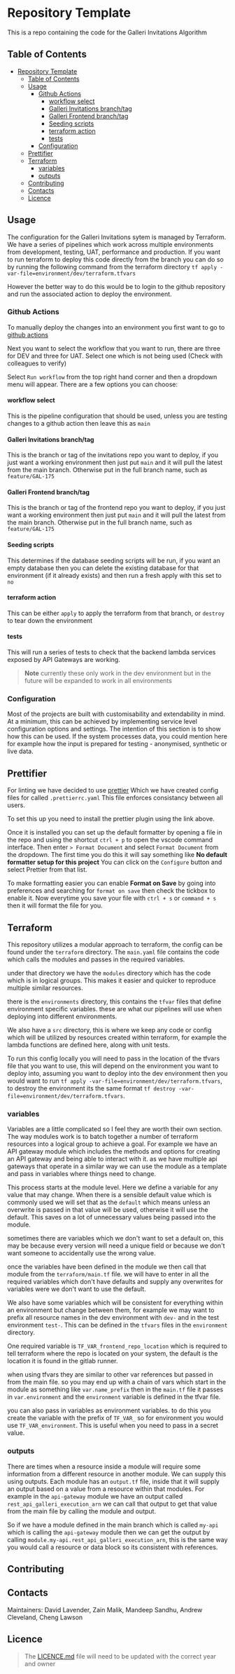 # Repository Template

This is a repo containing the code for the Galleri Invitations Algorithm

## Table of Contents

- [Repository Template](#repository-template)
  - [Table of Contents](#table-of-contents)
  - [Usage](#usage)
    - [Github Actions](#github-actions)
      - [workflow select](#workflow-select)
      - [Galleri Invitations branch/tag](#galleri-invitations-branchtag)
      - [Galleri Frontend branch/tag](#galleri-frontend-branchtag)
      - [Seeding scripts](#seeding-scripts)
      - [terraform action](#terraform-action)
      - [tests](#tests)
    - [Configuration](#configuration)
  - [Prettifier](#prettifier)
  - [Terraform](#terraform)
    - [variables](#variables)
    - [outputs](#outputs)
  - [Contributing](#contributing)
  - [Contacts](#contacts)
  - [Licence](#licence)

## Usage

The configuration for the Galleri Invitations sytem is managed by Terraform. We have a series of pipelines which work across multiple environments from development, testing, UAT, performance and production. If you want to run terraform to deploy this code directly from the branch you can do so by running the following command from the terraform directory `tf apply -var-file=environment/dev/terraform.tfvars`

However the better way to do this would be to login to the github repository and run the associated action to deploy the environment.

### Github Actions

To manually deploy the changes into an environment you first want to go to [github actions](https://github.com/NHSDigital/Galleri-Invitations/actions)

Next you want to select the workflow that you want to run, there are three for DEV and three for UAT. Select one which is not being used (Check with colleagues to verify)

Select `Run workflow` from the top right hand corner and then a dropdown menu will appear. There are a few options you can choose:

#### workflow select

This is the pipeline configuration that should be used, unless you are testing changes to a github action then leave this as `main`

#### Galleri Invitations branch/tag

This is the branch or tag of the invitations repo you want to deploy, if you just want a working environment then just put `main` and it will pull the latest from the main branch. Otherwise put in the full branch name, such as `feature/GAL-175`

#### Galleri Frontend branch/tag

This is the branch or tag of the frontend repo you want to deploy, if you just want a working environment then just put `main` and it will pull the latest from the main branch. Otherwise put in the full branch name, such as `feature/GAL-175`

#### Seeding scripts

This determines if the database seeding scripts will be run, if you want an empty database then you can delete the existing database for that environment (if it already exists) and then run a fresh apply with this set to `no`

#### terraform action

This can be either `apply` to apply the terraform from that branch, or `destroy` to tear down the environment

#### tests

This will run a series of tests to check that the backend lambda services exposed by API Gateways are working.

> **Note** currently these only work in the dev environment but in the future will be expanded to work in all environments

### Configuration

Most of the projects are built with customisability and extendability in mind. At a minimum, this can be achieved by implementing service level configuration options and settings. The intention of this section is to show how this can be used. If the system processes data, you could mention here for example how the input is prepared for testing - anonymised, synthetic or live data.

## Prettifier

For linting we have decided to use [prettier](https://marketplace.visualstudio.com/items?itemName=esbenp.prettier-vscode) Which we have created config files for called `.prettierrc.yaml` This file enforces consistancy between all users.

To set this up you need to install the prettier plugin using the link above.

Once it is installed you can set up the default formatter by opening a file in the repo and using the shortcut `ctrl + p` to open the vscode command interface. Then enter `> Format Document` and select `Format Document` from the dropdown. The first time you do this it will say something like **No default formatter setup for this project** You can click on the `Configure` button and select Prettier from that list.

To make formatting easier you can enable **Format on Save** by going into preferences and searching for `format on save` then check the tickbox to enable it. Now everytime you save your file with `ctrl + s` or `command + s` then it will format the file for you.

## Terraform

This repository utilizes a modular approach to terraform, the config can be found under the `terraform` directory. The `main.yaml` file contains the code which calls the modules and passes in the required variables.

under that directory we have the `modules` directory which has the code which is in logical groups. This makes it easier and quicker to reproduce multiple similar resources.

there is the `environments` directory, this contains the `tfvar` files that define environment specific variables. these are what our pipelines will use when deploying into different environments.

We also have a `src` directory, this is where we keep any code or config which will be utilized by resources created within terraform, for example the lambda functions are defined here, along with unit tests.

To run this config locally you will need to pass in the location of the tfvars file that you want to use, this will depend on the environment you want to deploy into, assuming you want to deploy into the dev environment then you would want to run `tf apply -var-file=environment/dev/terraform.tfvars`, to destroy the environment its the same format `tf destroy -var-file=environment/dev/terraform.tfvars`.

### variables

Variables are a little complicated so I feel they are worth their own section. The way modules work is to batch together a number of terraform resources into a logical group to achieve a goal. For example we have an API gateway module which includes the methods and options for creating an API gateway and being able to interact with it. as we have multiple api gateways that operate in a similar way we can use the module as a template and pass in variables where things need to change.

This process starts at the module level. Here we define a variable for any value that may change. When there is a sensible default value which is commonly used we will set that as the `default` which means unless an overwrite is passed in that value will be used, otherwise it will use the default. This saves on a lot of unnecessary values being passed into the module.

sometimes there are variables which we don't want to set a default on, this may be because every version will need a unique field or because we don't want someone to accidentally use the wrong value.

once the variables have been defined in the module we then call that module from the `terraform/main.tf` file. we will have to enter in all the required variables which don't have defaults and supply any overwrites for variables were we don't want to use the default.

We also have some variables which will be consistent for everything within an environment but change between them, for example we may want to prefix all resource names in the dev environment with `dev-` and in the test environment `test-`. This can be defined in the `tfvars` files in the `environment` directory.

One required variable is `TF_VAR_frontend_repo_location` which is required to tell terraform where the repo is located on your system, the default is the location it is found in the gitlab runner.

when using tfvars they are similar to other var references but passed in from the main file. so you may end up with a chain of vars which start in the module as something like `var.name_prefix` then in the `main.tf` file it passes in `var.environment` and the `environment` variable is defined in the tfvar file.

you can also pass in variables as environment variables. to do this you create the variable with the prefix of `TF_VAR_` so for environment you would use `TF_VAR_environment`. This is useful when you need to pass in a secret value.

### outputs

There are times when a resource inside a module will require some information from a different resource in another module. We can supply this using outputs. Each module has an `output.tf` file, inside that it will supply an output based on a value from a resource within that modules. For example in the `api-gateway` module we have an output called `rest_api_galleri_execution_arn` we can call that output to get that value from the main file by calling the module and output.

So if we have a module defined in the main branch which is called `my-api` which is calling the `api-gateway` module then we can get the output by calling `module.my-api.rest_api_galleri_execution_arn`, this is the same way you would call a resource or data block so its consistent with references.

## Contributing

## Contacts

Maintainers: David Lavender, Zain Malik, Mandeep Sandhu, Andrew Cleveland, Cheng Lawson

## Licence

> The [LICENCE.md](./LICENCE.md) file will need to be updated with the correct year and owner
